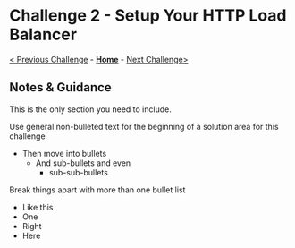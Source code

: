 # Challenge 2 - Setup Your HTTP Load Balancer

[< Previous Challenge](./Solution-01.md) - **[Home](README.md)** - [Next Challenge>](./Solution-03.md)

## Notes & Guidance
This is the only section you need to include.

Use general non-bulleted text for the beginning of a solution area for this challenge
- Then move into bullets
    - And sub-bullets and even
        - sub-sub-bullets

Break things apart with more than one bullet list
- Like this 
- One
- Right
- Here
